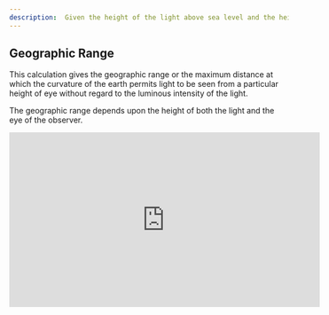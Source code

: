 ```yaml
---
description:  Given the height of the light above sea level and the height of the eye of the observer above sea level, computes the geographic range.
---
```

## Geographic Range
This calculation gives the geographic range or the maximum distance at which the curvature of the earth permits light to be seen from a particular height of eye without regard to the luminous intensity of the light.

The geographic range depends upon the height of both the light and the eye of the observer.

<iframe width="560" height="315" src="https://www.youtube.com/embed/E6BJIsth3JM" title="YouTube video player" frameborder="0" allow="accelerometer; autoplay; clipboard-write; encrypted-media; gyroscope; picture-in-picture" allowfullscreen></iframe>
